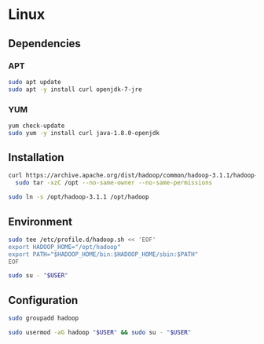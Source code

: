 # Linux

## Dependencies

### APT

```sh
sudo apt update
sudo apt -y install curl openjdk-7-jre
```

### YUM

```sh
yum check-update
sudo yum -y install curl java-1.8.0-openjdk
```

## Installation

```sh
curl https://archive.apache.org/dist/hadoop/common/hadoop-3.1.1/hadoop-3.1.1.tar.gz | \
  sudo tar -xzC /opt --no-same-owner --no-same-permissions

sudo ln -s /opt/hadoop-3.1.1 /opt/hadoop
```

## Environment

```sh
sudo tee /etc/profile.d/hadoop.sh << 'EOF'
export HADOOP_HOME="/opt/hadoop"
export PATH="$HADOOP_HOME/bin:$HADOOP_HOME/sbin:$PATH"
EOF
```

```sh
sudo su - "$USER"
```

## Configuration

```sh
sudo groupadd hadoop
```

```sh
sudo usermod -aG hadoop "$USER" && sudo su - "$USER"
```
